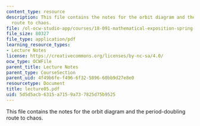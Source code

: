 ```yaml
---
content_type: resource
description: This file contains the notes for the orbit diagram and the period-doubling
  route to chaos.
file: /ol-ocw-studio-app/courses/18-091-mathematical-exposition-spring-2005/5d5d5acb6315a7159a737825d75b9525_lecture05.pdf
file_size: 80327
file_type: application/pdf
learning_resource_types:
- Lecture Notes
license: https://creativecommons.org/licenses/by-nc-sa/4.0/
ocw_type: OCWFile
parent_title: Lecture Notes
parent_type: CourseSection
parent_uid: 4f49b6fe-f496-6f32-5896-60bb9d27e8e0
resourcetype: Document
title: lecture05.pdf
uid: 5d5d5acb-6315-a715-9a73-7825d75b9525
---
```

This file contains the notes for the orbit diagram and the period-doubling route to chaos.